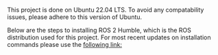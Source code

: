 This project is done on Ubuntu 22.04 LTS. To avoid any compatability issues, please adhere to this version of Ubuntu. 

Below are the steps to installing ROS 2 Humble, which is the ROS distribution used for this project. 
For most recent updates on installation commands please use the [following link:](https://docs.ros.org/en/humble/Installation/Alternatives/Ubuntu-Development-Setup.html)

